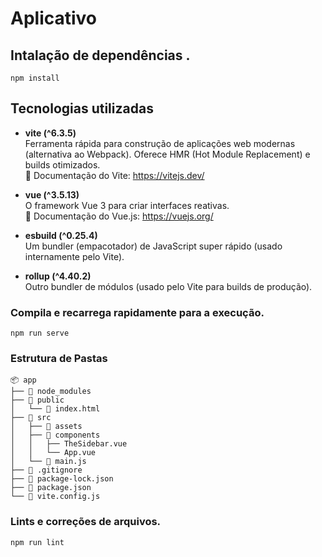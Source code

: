 # Aplicativo

## Intalação de dependências .
```
npm install
```
## Tecnologias utilizadas

- **vite (^6.3.5)**  
  Ferramenta rápida para construção de aplicações web modernas (alternativa ao Webpack). Oferece HMR (Hot Module Replacement) e builds otimizados.  
  🔗 Documentação do
  Vite: https://vitejs.dev/
  
- **vue (^3.5.13)**  
  O framework Vue 3 para criar interfaces reativas.  
  🔗 Documentação do
  Vue.js: https://vuejs.org/
  
- **esbuild (^0.25.4)**  
  Um bundler (empacotador) de JavaScript super rápido (usado internamente pelo Vite).  

- **rollup (^4.40.2)**  
  Outro bundler de módulos (usado pelo Vite para builds de produção).

### Compila e recarrega rapidamente para a execução.
```
npm run serve
```
### Estrutura de Pastas
```
📦 app
├── 📂 node_modules  
├── 📂 public 
│   └── 📄 index.html  
├── 📂 src  
│   ├── 📂 assets   
│   ├── 📂 components  
│   │   ├── TheSidebar.vue  
│   │   └── App.vue  
│   └── 📄 main.js  
├── 📄 .gitignore  
├── 📄 package-lock.json  
├── 📄 package.json  
└── 📄 vite.config.js  
```
### Lints e correções de arquivos.
```
npm run lint
```


